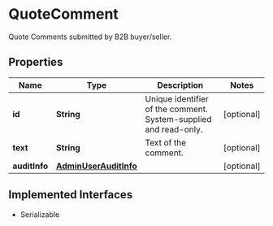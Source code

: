 

# QuoteComment

Quote Comments submitted by B2B buyer/seller.

## Properties

| Name | Type | Description | Notes |
|------------ | ------------- | ------------- | -------------|
|**id** | **String** | Unique identifier of the comment. System-supplied and read-only. |  [optional] |
|**text** | **String** | Text of the comment. |  [optional] |
|**auditInfo** | [**AdminUserAuditInfo**](AdminUserAuditInfo.md) |  |  [optional] |


## Implemented Interfaces

* Serializable



